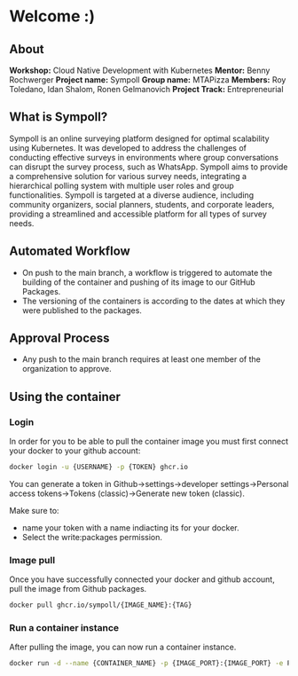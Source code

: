 # Welcome :)
## About
**Workshop:** Cloud Native Development with Kubernetes
**Mentor:** Benny Rochwerger
**Project name:** Sympoll
**Group name:** MTAPizza
**Members:** Roy Toledano, Idan Shalom, Ronen Gelmanovich
**Project Track:** Entrepreneurial

## What is Sympoll?
Sympoll is an online surveying platform designed for optimal scalability using Kubernetes. It was developed to address the challenges of conducting effective surveys in environments where group conversations can disrupt the survey process, such as WhatsApp. Sympoll aims to provide a comprehensive solution for various survey needs, integrating a hierarchical polling system with multiple user roles and group functionalities.
Sympoll is targeted at a diverse audience, including community organizers, social planners, students, and corporate leaders, providing a streamlined and accessible platform for all types of survey needs​​.

## Automated Workflow

- On push to the main branch, a workflow is triggered to automate the building of the container and pushing of its image to our GitHub Packages.
- The versioning of the containers is according to the dates at which they were published to the packages.

## Approval Process

- Any push to the main branch requires at least one member of the organization to approve.

## Using the container

### Login

In order for you to be able to pull the container image you must first connect your docker to your github account:

```bash
docker login -u {USERNAME} -p {TOKEN} ghcr.io
```

You can generate a token in Github->settings->developer settings->Personal access tokens->Tokens (classic)->Generate new token (classic).

Make sure to:

- name your token with a name indiacting its for your docker.
- Select the write:packages permission.

### Image pull

Once you have successfully connected your docker and github account, pull the image from Github packages.

```bash
docker pull ghcr.io/sympoll/{IMAGE_NAME}:{TAG}
```

### Run a container instance

After pulling the image, you can now run a container instance.

```bash
docker run -d --name {CONTAINER_NAME} -p {IMAGE_PORT}:{IMAGE_PORT} -e POSTGRES_PASSWORD={PASSWORD} {IMAGE_HASH}
```

<!--

**Here are some ideas to get you started:**

🙋‍♀️ A short introduction - what is your organization all about?
🌈 Contribution guidelines - how can the community get involved?
👩‍💻 Useful resources - where can the community find your docs? Is there anything else the community should know?
🍿 Fun facts - what does your team eat for breakfast?
🧙 Remember, you can do mighty things with the power of [Markdown](https://docs.github.com/github/writing-on-github/getting-started-with-writing-and-formatting-on-github/basic-writing-and-formatting-syntax)
-->
